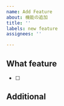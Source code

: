 ```yaml
---
name: Add Feature
about: 機能の追加
title: ''
labels: new feature
assignees: ''

---
```


## What feature
- [ ]

## Additional
